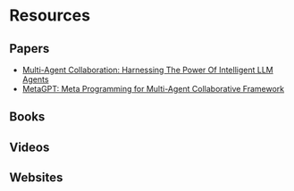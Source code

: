 # Resources #

## Papers ##
* [Multi-Agent Collaboration: Harnessing The Power Of Intelligent LLM Agents](
https://doi.org/10.48550/arXiv.2306.03314)
* [MetaGPT: Meta Programming for Multi-Agent Collaborative Framework](
https://doi.org/10.48550/arXiv.2308.00352)

## Books ##

## Videos ##

## Websites ##